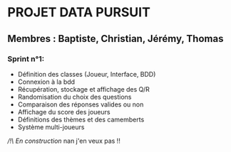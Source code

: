 # PROJET DATA PURSUIT

## Membres : Baptiste, Christian, Jérémy, Thomas

### Sprint n°1:

- Définition des classes (Joueur, Interface, BDD)
- Connexion à la bdd
- Récupération, stockage et affichage des Q/R
- Randomisation du choix des questions
- Comparaison des réponses valides ou non
- Affichage du score des joueurs
- Définitions des thèmes et des camemberts
- Système multi-joueurs

*/!\ En construction*
nan j'en veux pas !!